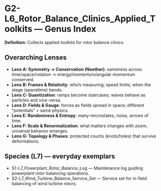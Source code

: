 # G2-L6_Rotor_Balance_Clinics_Applied_Toolkits — Genus Index
**Definition:** Collects applied toolkits for rotor balance clinics.

## Overarching Lenses

- **Lens A: Symmetry -> Conservation (Noether)**: sameness across time/space/rotation → energy/momentum/angular momentum conserved.
- **Lens B: Frames & Relativity**: who’s measuring; speed limits; when the stage (spacetime) bends.
- **Lens C: Quantization**: ramps become staircases; waves behave as particles and vice-versa.
- **Lens D: Fields & Gauge**: forces as fields spread in space; different “potentials” = same physics.
- **Lens E: Randomness & Entropy**: many-microstates, noise, arrows of time.
- **Lens F: Scale & Renormalization**: what matters changes with zoom; universal behavior emerges.
- **Lens G: Topology & Phases**: protected counts (knots/holes) that survive deformations.

## Species (L7) — everyday exemplars
- S1-L7_Powerplant_Rotor_Balance_Log — Maintenance log guiding powerplant rotor balancing operations.
- S2-L7_Wind_Turbine_Balance_Service_Set — Service set for in-field balancing of wind turbine rotors.
